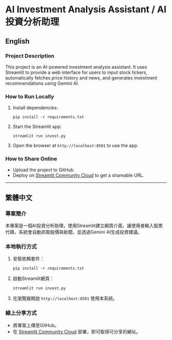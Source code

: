 # AI Investment Analysis Assistant / AI投資分析助理

## English

### Project Description
This project is an AI-powered investment analysis assistant. It uses Streamlit to provide a web interface for users to input stock tickers, automatically fetches price history and news, and generates investment recommendations using Gemini AI.

### How to Run Locally
1. Install dependencies:
   ```
   pip install -r requirements.txt
   ```
2. Start the Streamlit app:
   ```
   streamlit run invest.py
   ```
3. Open the browser at `http://localhost:8501` to use the app.

### How to Share Online
- Upload the project to GitHub.
- Deploy on [Streamlit Community Cloud](https://streamlit.io/cloud) to get a shareable URL.

---

## 繁體中文

### 專案簡介
本專案是一個AI投資分析助理，使用Streamlit建立網頁介面，讓使用者輸入股票代碼，系統會自動抓取股價與新聞，並透過Gemini AI生成投資建議。

### 本地執行方式
1. 安裝依賴套件：
   ```
   pip install -r requirements.txt
   ```
2. 啟動Streamlit網頁：
   ```
   streamlit run invest.py
   ```
3. 在瀏覽器開啟 `http://localhost:8501` 使用本系統。

### 線上分享方式
- 將專案上傳至GitHub。
- 在 [Streamlit Community Cloud](https://streamlit.io/cloud) 部署，即可取得可分享的網址。

